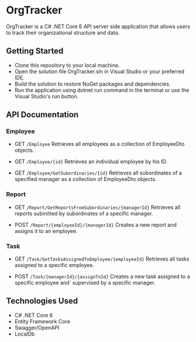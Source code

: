 # OrgTracker
OrgTracker is a C# .NET Core 6 API server side application that allows users to track their organizational structure and data.

## Getting Started
* Clone this repository to your local machine.
* Open the solution file OrgTracker.sln in Visual Studio or your preferred IDE.
* Build the solution to restore NuGet packages and dependencies.
* Run the application using dotnet run command in the terminal or use the Visual Studio's run button.

## API Documentation

### Employee
* GET `/Employee`
Retrieves all employees as a collection of EmployeeDto objects.

* GET `/Employee/{id}`
Retrieves an individual employee by his ID.

* GET `/Employee/GetSubordinaries/{id}`
Retrieves all subordinates of a specified manager as a collection of EmployeeDto objects.

### Report
* GET `/Report/GetReportsFromSubordinaries/{managerId}`
Retrieves all reports submitted by subordinates of a specific manager.

* POST `/Report/{employeeId}/{managerId}`
Creates a new report and assigns it to an employee.

### Task
* GET `/Task/GetTasksAssignedToEmployee/{employeeId}`
Retrieves all tasks assigned to a specific employee.

* POST `/Task/{managerId}/{assignToId}`
Creates a new task assigned to a specific employee and` supervised by a specific manager.

## Technologies Used
* C# .NET Core 6
* Entity Framework Core
* Swagger/OpenAPI
* LocalDb